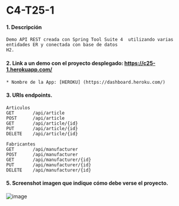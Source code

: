 # C4-T25-1

#### 1. Descripción
```
Demo API REST creada con Spring Tool Suite 4  utilizando varias entidades ER y conectada con base de datos 
H2.
```

#### 2. Link a un demo con el proyecto desplegado: https://c25-1.herokuapp.com/

```
* Nombre de la App: [HEROKU] (https://dashboard.heroku.com/)
```
#### 3. URIs endpoints.
```
Articulos
GET       /api/article
POST      /api/article
GET       /api/article/{id}
PUT       /api/article/{id}
DELETE    /api/article/{id}

Fabricantes
GET       /api/manufacturer
POST      /api/manufacturer
GET       /api/manufacturer/{id}
PUT       /api/manufacturer/{id}
DELETE    /api/manufacturer/{id}
```

#### 5. Screenshot imagen que indique cómo debe verse el proyecto.
![image](https://user-images.githubusercontent.com/55554433/185193344-ff66680a-0c53-4a46-a94a-bd0c337c814a.png)
